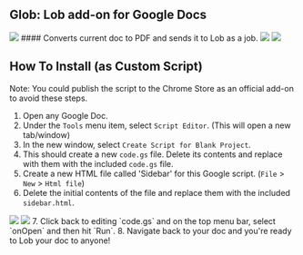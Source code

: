 ## Glob: Lob add-on for Google Docs 
<img src="https://raw.githubusercontent.com/mikesteele/glob/master/screenshots/1.png">
#### Converts current doc to PDF and sends it to Lob as a job.
<img src="https://raw.githubusercontent.com/mikesteele/glob/master/screenshots/4.png">
<img src="https://raw.githubusercontent.com/mikesteele/glob/master/screenshots/5.png">

## How To Install (as Custom Script)

Note: You could publish the script to the Chrome Store as an official add-on to avoid these steps.

1. Open any Google Doc.
2. Under the `Tools` menu item, select `Script Editor`. (This will open a new tab/window)
3. In the new window, select `Create Script for Blank Project`.
4. This should create a new `code.gs` file. Delete its contents and replace with them with the included `code.gs` file.
5. Create a new HTML file called 'Sidebar' for this Google script. (`File` > `New` > `Html file`)
6. Delete the initial contents of the file and replace them with the included `sidebar.html`.
<img src="https://raw.githubusercontent.com/mikesteele/glob/master/screenshots/2.png">
<img src="https://raw.githubusercontent.com/mikesteele/glob/master/screenshots/3.png">
7. Click back to editing `code.gs` and on the top menu bar, select `onOpen` and then hit `Run`.
8. Navigate back to your doc and you're ready to Lob your doc to anyone!


